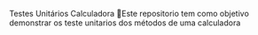 Testes Unitários Calculadora
🔎Este repositorio tem como objetivo demonstrar os teste unitarios dos métodos de uma calculadora
